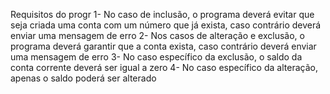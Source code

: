 Requisitos do  progr 
1- No caso de inclusão, o programa deverá evitar que seja criada uma conta com um número que já exista, caso contrário deverá enviar uma mensagem de erro
2- Nos casos de alteração e exclusão, o programa deverá garantir que a conta exista, caso contrário deverá enviar uma mensagem de erro
3- No caso específico da exclusão, o saldo da conta corrente deverá ser igual a zero
4- No caso específico da alteração, apenas o saldo poderá ser alterado
